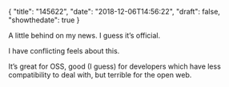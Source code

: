 {
  "title": "145622",
  "date": "2018-12-06T14:56:22",
  "draft": false,
  "showthedate": true
}

A little behind on my news. I guess it’s official.

I have conflicting feels about this.

It’s great for OSS, good (I guess) for developers which have less compatibility to deal with, but terrible for the open web.